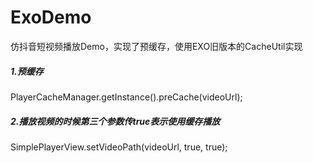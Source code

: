 # ExoDemo
仿抖音短视频播放Demo，实现了预缓存，使用EXO旧版本的CacheUtil实现

##### 1.预缓存
PlayerCacheManager.getInstance().preCache(videoUrl);

##### 2.播放视频的时候第三个参数传true表示使用缓存播放
SimplePlayerView.setVideoPath(videoUrl, true, true);
